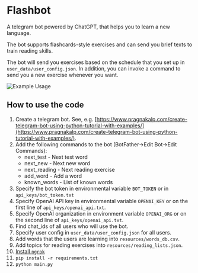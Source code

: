 # Flashbot
A telegram bot powered by ChatGPT, that helps you to learn a new language.

The bot supports flashcards-style exercises and can send you brief texts to train reading skills.

The bot will send you exercises based on the schedule that you set up in ```user_data/user_config.json```.
In addition, you can invoke a command to send you a new exercise whenever you want.


![Example Usage](example_usage.gif)

## How to use the code

1. Create a telegram bot. See, e.g. [https://www.pragnakalp.com/create-telegram-bot-using-python-tutorial-with-examples/](https://www.pragnakalp.com/create-telegram-bot-using-python-tutorial-with-examples/).
2. Add the following commands to the bot (BotFather->Edit Bot->Edit Commands):
   - next_test - Next test word 
   - next_new - Next new word 
   - next_reading - Next reading exercise 
   - add_word - Add a word 
   - known_words - List of known words
2. Specify the bot token in environmental variable ```BOT_TOKEN``` or in ```api_keys/bot_token.txt```
3. Specify OpenAI API key in environmental variable ```OPENAI_KEY``` or on the first line of ```api_keys/openai_api.txt```.
4. Specify OpenAI organization in environment variable ```OPENAI_ORG``` or on the second line of ```api_keys/openai_api.txt```.
5. Find chat_ids of all users who will use the bot.
6. Specify user config in ```user_data/user_config.json``` for all users.
7. Add words that the users are learning into ```resources/words_db.csv```.
8. Add topics for reading exercises into ```resources/reading_lists.json```.
9. [Install ```ngrok```](https://ngrok.com/)
10. ```pip install -r requirements.txt```
11. ```python main.py```

